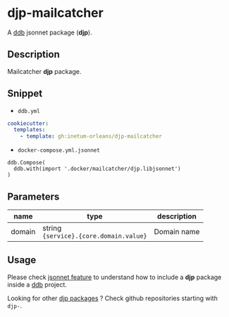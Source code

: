 # djp-mailcatcher

A [ddb](https://inetum-orleans.github.io/docker-devbox-ddb) jsonnet package (**djp**).

## Description

Mailcatcher **djp** package.

## Snippet

- `ddb.yml`

```yaml
cookiecutter:
  templates:
    - template: gh:inetum-orleans/djp-mailcatcher
```

- `docker-compose.yml.jsonnet`

```jsonnet
ddb.Compose(
  ddb.with(import '.docker/mailcatcher/djp.libjsonnet')
)
```

## Parameters

| name  | type | description |
| ------------- | ------------- | ------------- |
| domain  | string<br>`{service}.{core.domain.value}`  | Domain name

## Usage

Please check [jsonnet feature](https://inetum-orleans.github.io/docker-devbox-ddb/features/jsonnet/#ddb-jsonnet-packages-djp)
to understand how to include a **djp** package inside a [ddb](https://inetum-orleans.github.io/docker-devbox-ddb) project.

Looking for other [djp packages](https://github.com/inetum-orleans?q=djp-) ? Check github repositories starting with `djp-`.
